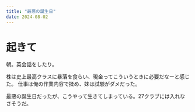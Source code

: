 ```yaml
---
title: "最悪の誕生日"
date: 2024-08-02
---
```


# 起きて
朝。英会話をしたり。

株は史上最高クラスに暴落を食らい、現金ってこういうときに必要だなーと感じた。
仕事は俺の作業内容で揉め、妹は試験がダメだった。  

最悪の誕生日だったが、こうやって生きてしまっている。27クラブには入れなさそうだ。